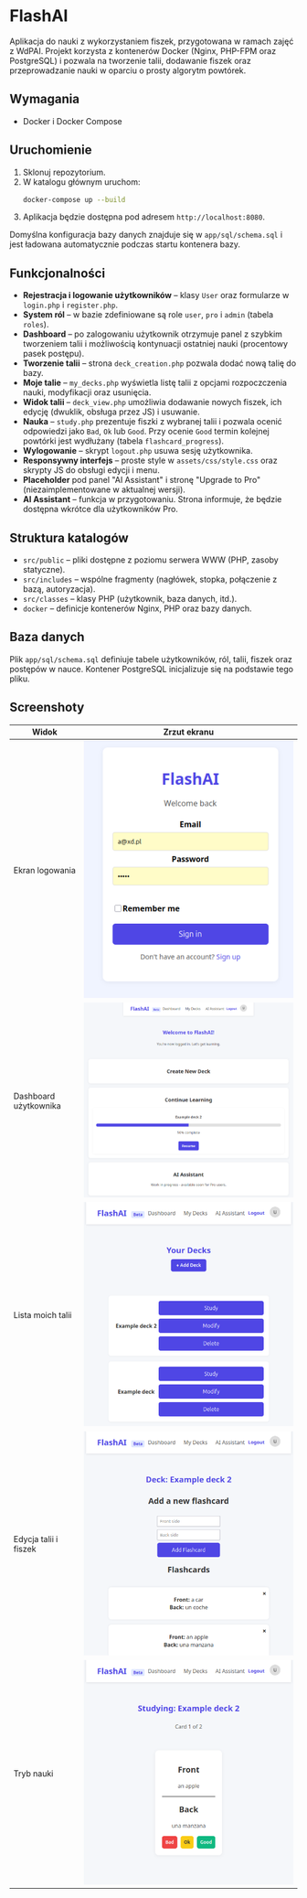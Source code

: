 # FlashAI

Aplikacja do nauki z wykorzystaniem fiszek, przygotowana w ramach zajęć z WdPAI. Projekt korzysta z kontenerów Docker (Nginx, PHP-FPM oraz PostgreSQL) i pozwala na tworzenie talii, dodawanie fiszek oraz przeprowadzanie nauki w oparciu o prosty algorytm powtórek.

## Wymagania

- Docker i Docker Compose

## Uruchomienie

1. Sklonuj repozytorium.
2. W katalogu głównym uruchom:
   ```bash
   docker-compose up --build
   ```
3. Aplikacja będzie dostępna pod adresem `http://localhost:8080`.

Domyślna konfiguracja bazy danych znajduje się w `app/sql/schema.sql` i jest ładowana automatycznie podczas startu kontenera bazy.

## Funkcjonalności

- **Rejestracja i logowanie użytkowników** – klasy `User` oraz formularze w `login.php` i `register.php`.
- **System ról** – w bazie zdefiniowane są role `user`, `pro` i `admin` (tabela `roles`).
- **Dashboard** – po zalogowaniu użytkownik otrzymuje panel z szybkim tworzeniem talii i możliwością kontynuacji ostatniej nauki (procentowy pasek postępu).
- **Tworzenie talii** – strona `deck_creation.php` pozwala dodać nową talię do bazy.
- **Moje talie** – `my_decks.php` wyświetla listę talii z opcjami rozpoczczenia nauki, modyfikacji oraz usunięcia.
- **Widok talii** – `deck_view.php` umożliwia dodawanie nowych fiszek, ich edycję (dwuklik, obsługa przez JS) i usuwanie.
- **Nauka** – `study.php` prezentuje fiszki z wybranej talii i pozwala ocenić odpowiedzi jako `Bad`, `Ok` lub `Good`. Przy ocenie `Good` termin kolejnej powtórki jest wydłużany (tabela `flashcard_progress`).
- **Wylogowanie** – skrypt `logout.php` usuwa sesję użytkownika.
- **Responsywny interfejs** – proste style w `assets/css/style.css` oraz skrypty JS do obsługi edycji i menu.
- **Placeholder** pod panel "AI Assistant" i stronę "Upgrade to Pro" (niezaimplementowane w aktualnej wersji).
- **AI Assistant** – funkcja w przygotowaniu. Strona informuje, że będzie dostępna wkrótce dla użytkowników Pro.

## Struktura katalogów

- `src/public` – pliki dostępne z poziomu serwera WWW (PHP, zasoby statyczne).
- `src/includes` – wspólne fragmenty (nagłówek, stopka, połączenie z bazą, autoryzacja).
- `src/classes` – klasy PHP (użytkownik, baza danych, itd.).
- `docker` – definicje kontenerów Nginx, PHP oraz bazy danych.

## Baza danych

Plik `app/sql/schema.sql` definiuje tabele użytkowników, ról, talii, fiszek oraz postępów w nauce. Kontener PostgreSQL inicjalizuje się na podstawie tego pliku.

## Screenshoty

| Widok | Zrzut ekranu |
|-------|--------------|
| Ekran logowania | ![Logowanie](docs/images/login.png) |
| Dashboard użytkownika | ![Dashboard](docs/images/dashboard.png) |
| Lista moich talii | ![Moje talie](docs/images/my_decks.png) |
| Edycja talii i fiszek | ![Widok talii](docs/images/deck_view.png) |
| Tryb nauki | ![Nauka](docs/images/study.png) |
